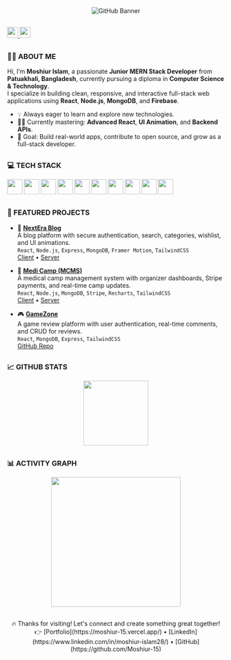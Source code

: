 <div align="center">
  <img src="https://i.ibb.co.com/mVQ6HZBH/git-hub-banner.png" alt="GitHub Banner" />
</div>

##

<div align="left">
  <a href="https://www.linkedin.com/in/moshiur-islam28/" target="_blank">
    <img src="https://img.shields.io/static/v1?message=LinkedIn&logo=linkedin&label=&color=0077B5&logoColor=white&labelColor=&style=for-the-badge" height="25" />
  </a>
  <a href="https://wa.me/+8801327023639" target="_blank">
    <img src="https://img.shields.io/static/v1?message=WhatsApp&logo=whatsapp&label=&color=25D366&logoColor=white&labelColor=&style=for-the-badge" height="25" />
  </a>
</div>

##

### 👨‍💻 ABOUT ME

Hi, I’m **Moshiur Islam**, a passionate **Junior MERN Stack Developer** from **Patuakhali, Bangladesh**, currently pursuing a diploma in **Computer Science & Technology**.  
I specialize in building clean, responsive, and interactive full-stack web applications using **React**, **Node.js**, **MongoDB**, and **Firebase**.

- 💡 Always eager to learn and explore new technologies.
- 👨‍🎓 Currently mastering: **Advanced React**, **UI Animation**, and **Backend APIs**.
- 🎯 Goal: Build real-world apps, contribute to open source, and grow as a full-stack developer.

##

### 💻 TECH STACK

<div align="left">
  <img src="https://img.shields.io/badge/HTML5-E34F26?logo=html5&logoColor=white&style=for-the-badge" height="35" />
  <img src="https://img.shields.io/badge/CSS3-1572B6?logo=css3&logoColor=white&style=for-the-badge" height="35" />
  <img src="https://img.shields.io/badge/JavaScript-F7DF1E?logo=javascript&logoColor=black&style=for-the-badge" height="35" />
  <img src="https://img.shields.io/badge/React-61DAFB?logo=react&logoColor=black&style=for-the-badge" height="35" />
  <img src="https://img.shields.io/badge/Next.js-000000?logo=nextdotjs&logoColor=white&style=for-the-badge" height="35" />
  <img src="https://img.shields.io/badge/Node.js-339933?logo=nodedotjs&logoColor=white&style=for-the-badge" height="35" />
  <img src="https://img.shields.io/badge/Express.js-000000?logo=express&logoColor=white&style=for-the-badge" height="35" />
  <img src="https://img.shields.io/badge/MongoDB-47A248?logo=mongodb&logoColor=white&style=for-the-badge" height="35" />
  <img src="https://img.shields.io/badge/Firebase-FFCA28?logo=firebase&logoColor=black&style=for-the-badge" height="35" />
  <img src="https://img.shields.io/badge/TailwindCSS-06B6D4?logo=tailwindcss&logoColor=white&style=for-the-badge" height="35" />
</div>

##

### 🚀 FEATURED PROJECTS

- 📰 [**NextEra Blog**](https://nextera-blog-me.netlify.app/)  
  A blog platform with secure authentication, search, categories, wishlist, and UI animations.  
  `React`, `Node.js`, `Express`, `MongoDB`, `Framer Motion`, `TailwindCSS`  
  [Client](https://github.com/Moshiur-15/nextra-blog-client) • [Server](https://github.com/Moshiur-15/nextra-blog-server)

- 🏥 [**Medi Camp (MCMS)**](https://mcms-me.netlify.app/)  
  A medical camp management system with organizer dashboards, Stripe payments, and real-time camp updates.  
  `React`, `Node.js`, `MongoDB`, `Stripe`, `Recharts`, `TailwindCSS`  
  [Client](https://github.com/Moshiur-15/Medi-Camp-Client) • [Server](https://github.com/Moshiur-15/Medi-Camp-Server)

- 🎮 [**GameZone**](https://gamezone-me.netlify.app/)  
  A game review platform with user authentication, real-time comments, and CRUD for reviews.  
  `React`, `MongoDB`, `Express`, `TailwindCSS`  
  [GitHub Repo](https://github.com/Moshiur-15/game-zone)

##

### 📈 GITHUB STATS

<div align="center">
  <img src="https://streak-stats.demolab.com?user=Moshiur-15&locale=en&mode=daily&theme=dracula&hide_border=false&border_radius=5" height="150" />
</div>

##

### 📊 ACTIVITY GRAPH

<div align="center">
  <img src="https://github-readme-activity-graph.vercel.app/graph?username=Moshiur-15&radius=16&theme=react&area=true" height="300" />
</div>

##

<div align="center">
  🔥 Thanks for visiting! Let's connect and create something great together!  
  👉 [Portfolio](https://moshiur-15.vercel.app/) • [LinkedIn](https://www.linkedin.com/in/moshiur-islam28/) • [GitHub](https://github.com/Moshiur-15)
</div>
